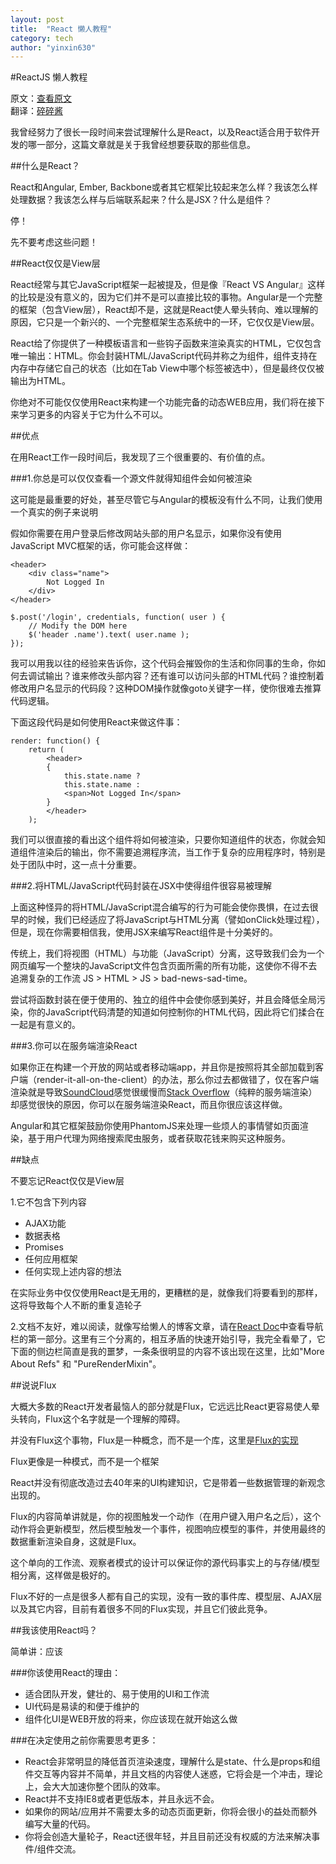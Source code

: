 ```yaml
---
layout: post
title:  "React 懒人教程"
category: tech
author: "yinxin630"
---
```


#ReactJS 懒人教程

原文：[查看原文][1]  
翻译：[碎碎酱][2]

我曾经努力了很长一段时间来尝试理解什么是React，以及React适合用于软件开发的哪一部分，这篇文章就是关于我曾经想要获取的那些信息。

##什么是React？

React和Angular, Ember, Backbone或者其它框架比较起来怎么样？我该怎么样处理数据？我该怎么样与后端联系起来？什么是JSX？什么是组件？

停！

先不要考虑这些问题！

##React仅仅是View层

React经常与其它JavaScript框架一起被提及，但是像『React VS Angular』这样的比较是没有意义的，因为它们并不是可以直接比较的事物。Angular是一个完整的框架（包含View层），React却不是，这就是React使人晕头转向、难以理解的原因，它只是一个新兴的、一个完整框架生态系统中的一环，它仅仅是View层。

React给了你提供了一种模板语言和一些钩子函数来渲染真实的HTML，它仅包含唯一输出：HTML。你会封装HTML/JavaScript代码并称之为组件，组件支持在内存中存储它自己的状态（比如在Tab View中哪个标签被选中），但是最终仅仅被输出为HTML。

你绝对不可能仅仅使用React来构建一个功能完备的动态WEB应用，我们将在接下来学习更多的内容关于它为什么不可以。

##优点

在用React工作一段时间后，我发现了三个很重要的、有价值的点。

###1.你总是可以仅仅查看一个源文件就得知组件会如何被渲染

这可能是最重要的好处，甚至尽管它与Angular的模板没有什么不同，让我们使用一个真实的例子来说明

假如你需要在用户登录后修改网站头部的用户名显示，如果你没有使用JavaScript MVC框架的话，你可能会这样做：
```
<header>  
    <div class="name">
        Not Logged In
    </div>
</header>  
```
```
$.post('/login', credentials, function( user ) {
    // Modify the DOM here
    $('header .name').text( user.name );
});
```
我可以用我以往的经验来告诉你，这个代码会摧毁你的生活和你同事的生命，你如何去调试输出？谁来修改头部内容？还有谁可以访问头部的HTML代码？谁控制着修改用户名显示的代码段？这种DOM操作就像goto关键字一样，使你很难去推算代码逻辑。

下面这段代码是如何使用React来做这件事：
```
render: function() {  
    return (
        <header>
        { 
            this.state.name ?
            this.state.name :
            <span>Not Logged In</span> 
        }
        </header>
    );
```
我们可以很直接的看出这个组件将如何被渲染，只要你知道组件的状态，你就会知道组件渲染后的输出，你不需要追溯程序流，当工作于复杂的应用程序时，特别是处于团队中时，这一点十分重要。

###2.将HTML/JavaScript代码封装在JSX中使得组件很容易被理解

上面这种怪异的将HTML/JavaScript混合编写的行为可能会使你畏惧，在过去很早的时候，我们已经适应了将JavaScript与HTML分离（譬如onClick处理过程），但是，现在你需要相信我，使用JSX来编写React组件是十分美好的。

传统上，我们将视图（HTML）与功能（JavaScript）分离，这导致我们会为一个网页编写一个整块的JavaScript文件包含页面所需的所有功能，这使你不得不去追溯复杂的工作流 JS > HTML > JS > bad-news-sad-time。

尝试将函数封装在便于使用的、独立的组件中会使你感到美好，并且会降低全局污染，你的JavaScript代码清楚的知道如何控制你的HTML代码，因此将它们揉合在一起是有意义的。

###3.你可以在服务端渲染React

如果你正在构建一个开放的网站或者移动端app，并且你是按照将其全部加载到客户端（render-it-all-on-the-client）的办法，那么你过去都做错了，仅在客户端渲染就是导致[SoundCloud][3]感觉很缓慢而[Stack Overflow][4]（纯粹的服务端渲染）却感觉很快的原因，你可以在服务端渲染React，而且你很应该这样做。

Angular和其它框架鼓励你使用PhantomJS来处理一些烦人的事情譬如页面渲染，基于用户代理为网络搜索爬虫服务，或者获取花钱来购买这种服务。

##缺点

不要忘记React仅仅是View层

1.它不包含下列内容

*  AJAX功能
*  数据表格
*  Promises
*  任何应用框架
*  任何实现上述内容的想法

在实际业务中仅仅使用React是无用的，更糟糕的是，就像我们将要看到的那样，这将导致每个人不断的重复造轮子

2.文档不友好，难以阅读，就像写给懒人的博客文章，请在[React Doc][5]中查看导航栏的第一部分。这里有三个分离的，相互矛盾的快速开始引导，我完全看晕了，它下面的侧边栏简直是我的噩梦，一条条很明显的内容不该出现在这里，比如"More About Refs" 和 "PureRenderMixin"。

##说说Flux

大概大多数的React开发者最恼人的部分就是Flux，它远远比React更容易使人晕头转向，Flux这个名字就是一个理解的障碍。

并没有Flux这个事物，Flux是一种概念，而不是一个库，这里是[Flux的实现][6]

Flux更像是一种模式，而不是一个框架

React并没有彻底改造过去40年来的UI构建知识，它是带着一些数据管理的新观念出现的。

Flux的内容简单讲就是，你的视图触发一个动作（在用户键入用户名之后），这个动作将会更新模型，然后模型触发一个事件，视图响应模型的事件，并使用最终的数据重新渲染自身，这就是Flux。

这个单向的工作流、观察者模式的设计可以保证你的源代码事实上的与存储/模型相分离，这样做是极好的。

Flux不好的一点是很多人都有自己的实现，没有一致的事件库、模型层、AJAX层以及其它内容，目前有着很多不同的Flux实现，并且它们彼此竞争。

##我该使用React吗？

简单讲：应该

###你该使用React的理由：

*  适合团队开发，健壮的、易于使用的UI和工作流
*  UI代码是易读的和便于维护的
*  组件化UI是WEB开放的将来，你应该现在就开始这么做

###在决定使用之前你需要思考更多：

*  React会非常明显的降低首页渲染速度，理解什么是state、什么是props和组件交互等内容并不简单，并且文档的内容使人迷惑，它将会是一个冲击，理论上，会大大加速你整个团队的效率。
*  React并不支持IE8或者更低版本，并且永远不会。
*  如果你的网站/应用并不需要太多的动态页面更新，你将会很小的益处而额外编写大量的代码。
*  你将会创造大量轮子，React还很年轻，并且目前还没有权威的方法来解决事件/组件交流。

  [1]: http://blog.andrewray.me/reactjs-for-stupid-people/
  [2]: http://www.suisuijiang.com
  [3]: https://soundcloud.com/
  [4]: http://stackoverflow.com/
  [5]: http://facebook.github.io/react/docs/getting-started.html
  [6]: https://github.com/facebook/flux
